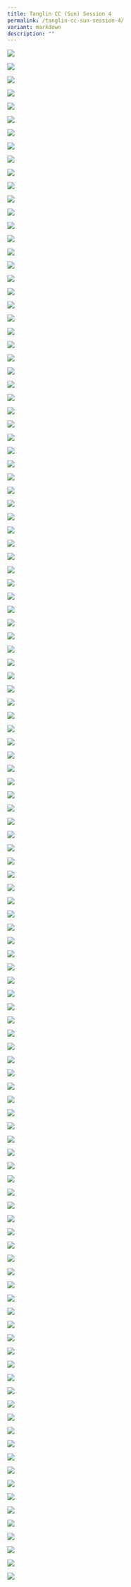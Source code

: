 ```yaml
---
title: Tanglin CC (Sun) Session 4
permalink: /tanglin-cc-sun-session-4/
variant: markdown
description: ""
---
```

![](https://moca.sgp1.cdn.digitaloceanspaces.com/Edusave_Awards/tanglin-sun-s04/tanglin-sun-s04-001.webp)

![](https://moca.sgp1.cdn.digitaloceanspaces.com/Edusave_Awards/tanglin-sun-s04/tanglin-sun-s04-002.webp)

![](https://moca.sgp1.cdn.digitaloceanspaces.com/Edusave_Awards/tanglin-sun-s04/tanglin-sun-s04-003.webp)

![](https://moca.sgp1.cdn.digitaloceanspaces.com/Edusave_Awards/tanglin-sun-s04/tanglin-sun-s04-004.webp)

![](https://moca.sgp1.cdn.digitaloceanspaces.com/Edusave_Awards/tanglin-sun-s04/tanglin-sun-s04-005.webp)

![](https://moca.sgp1.cdn.digitaloceanspaces.com/Edusave_Awards/tanglin-sun-s04/tanglin-sun-s04-006.webp)

![](https://moca.sgp1.cdn.digitaloceanspaces.com/Edusave_Awards/tanglin-sun-s04/tanglin-sun-s04-007.webp)

![](https://moca.sgp1.cdn.digitaloceanspaces.com/Edusave_Awards/tanglin-sun-s04/tanglin-sun-s04-008.webp)

![](https://moca.sgp1.cdn.digitaloceanspaces.com/Edusave_Awards/tanglin-sun-s04/tanglin-sun-s04-009.webp)

![](https://moca.sgp1.cdn.digitaloceanspaces.com/Edusave_Awards/tanglin-sun-s04/tanglin-sun-s04-010.webp)

![](https://moca.sgp1.cdn.digitaloceanspaces.com/Edusave_Awards/tanglin-sun-s04/tanglin-sun-s04-011.webp)

![](https://moca.sgp1.cdn.digitaloceanspaces.com/Edusave_Awards/tanglin-sun-s04/tanglin-sun-s04-012.webp)

![](https://moca.sgp1.cdn.digitaloceanspaces.com/Edusave_Awards/tanglin-sun-s04/tanglin-sun-s04-013.webp)

![](https://moca.sgp1.cdn.digitaloceanspaces.com/Edusave_Awards/tanglin-sun-s04/tanglin-sun-s04-014.webp)

![](https://moca.sgp1.cdn.digitaloceanspaces.com/Edusave_Awards/tanglin-sun-s04/tanglin-sun-s04-015.webp)

![](https://moca.sgp1.cdn.digitaloceanspaces.com/Edusave_Awards/tanglin-sun-s04/tanglin-sun-s04-016.webp)

![](https://moca.sgp1.cdn.digitaloceanspaces.com/Edusave_Awards/tanglin-sun-s04/tanglin-sun-s04-017.webp)

![](https://moca.sgp1.cdn.digitaloceanspaces.com/Edusave_Awards/tanglin-sun-s04/tanglin-sun-s04-018.webp)

![](https://moca.sgp1.cdn.digitaloceanspaces.com/Edusave_Awards/tanglin-sun-s04/tanglin-sun-s04-019.webp)

![](https://moca.sgp1.cdn.digitaloceanspaces.com/Edusave_Awards/tanglin-sun-s04/tanglin-sun-s04-020.webp)

![](https://moca.sgp1.cdn.digitaloceanspaces.com/Edusave_Awards/tanglin-sun-s04/tanglin-sun-s04-021.webp)

![](https://moca.sgp1.cdn.digitaloceanspaces.com/Edusave_Awards/tanglin-sun-s04/tanglin-sun-s04-022.webp)

![](https://moca.sgp1.cdn.digitaloceanspaces.com/Edusave_Awards/tanglin-sun-s04/tanglin-sun-s04-023.webp)

![](https://moca.sgp1.cdn.digitaloceanspaces.com/Edusave_Awards/tanglin-sun-s04/tanglin-sun-s04-024.webp)

![](https://moca.sgp1.cdn.digitaloceanspaces.com/Edusave_Awards/tanglin-sun-s04/tanglin-sun-s04-025.webp)

![](https://moca.sgp1.cdn.digitaloceanspaces.com/Edusave_Awards/tanglin-sun-s04/tanglin-sun-s04-026.webp)

![](https://moca.sgp1.cdn.digitaloceanspaces.com/Edusave_Awards/tanglin-sun-s04/tanglin-sun-s04-027.webp)

![](https://moca.sgp1.cdn.digitaloceanspaces.com/Edusave_Awards/tanglin-sun-s04/tanglin-sun-s04-028.webp)

![](https://moca.sgp1.cdn.digitaloceanspaces.com/Edusave_Awards/tanglin-sun-s04/tanglin-sun-s04-029.webp)

![](https://moca.sgp1.cdn.digitaloceanspaces.com/Edusave_Awards/tanglin-sun-s04/tanglin-sun-s04-030.webp)

![](https://moca.sgp1.cdn.digitaloceanspaces.com/Edusave_Awards/tanglin-sun-s04/tanglin-sun-s04-031.webp)

![](https://moca.sgp1.cdn.digitaloceanspaces.com/Edusave_Awards/tanglin-sun-s04/tanglin-sun-s04-032.webp)

![](https://moca.sgp1.cdn.digitaloceanspaces.com/Edusave_Awards/tanglin-sun-s04/tanglin-sun-s04-033.webp)

![](https://moca.sgp1.cdn.digitaloceanspaces.com/Edusave_Awards/tanglin-sun-s04/tanglin-sun-s04-034.webp)

![](https://moca.sgp1.cdn.digitaloceanspaces.com/Edusave_Awards/tanglin-sun-s04/tanglin-sun-s04-035.webp)

![](https://moca.sgp1.cdn.digitaloceanspaces.com/Edusave_Awards/tanglin-sun-s04/tanglin-sun-s04-036.webp)

![](https://moca.sgp1.cdn.digitaloceanspaces.com/Edusave_Awards/tanglin-sun-s04/tanglin-sun-s04-037.webp)

![](https://moca.sgp1.cdn.digitaloceanspaces.com/Edusave_Awards/tanglin-sun-s04/tanglin-sun-s04-038.webp)

![](https://moca.sgp1.cdn.digitaloceanspaces.com/Edusave_Awards/tanglin-sun-s04/tanglin-sun-s04-039.webp)

![](https://moca.sgp1.cdn.digitaloceanspaces.com/Edusave_Awards/tanglin-sun-s04/tanglin-sun-s04-040.webp)

![](https://moca.sgp1.cdn.digitaloceanspaces.com/Edusave_Awards/tanglin-sun-s04/tanglin-sun-s04-041.webp)

![](https://moca.sgp1.cdn.digitaloceanspaces.com/Edusave_Awards/tanglin-sun-s04/tanglin-sun-s04-042.webp)

![](https://moca.sgp1.cdn.digitaloceanspaces.com/Edusave_Awards/tanglin-sun-s04/tanglin-sun-s04-043.webp)

![](https://moca.sgp1.cdn.digitaloceanspaces.com/Edusave_Awards/tanglin-sun-s04/tanglin-sun-s04-044.webp)

![](https://moca.sgp1.cdn.digitaloceanspaces.com/Edusave_Awards/tanglin-sun-s04/tanglin-sun-s04-045.webp)

![](https://moca.sgp1.cdn.digitaloceanspaces.com/Edusave_Awards/tanglin-sun-s04/tanglin-sun-s04-046.webp)

![](https://moca.sgp1.cdn.digitaloceanspaces.com/Edusave_Awards/tanglin-sun-s04/tanglin-sun-s04-047.webp)

![](https://moca.sgp1.cdn.digitaloceanspaces.com/Edusave_Awards/tanglin-sun-s04/tanglin-sun-s04-048.webp)

![](https://moca.sgp1.cdn.digitaloceanspaces.com/Edusave_Awards/tanglin-sun-s04/tanglin-sun-s04-049.webp)

![](https://moca.sgp1.cdn.digitaloceanspaces.com/Edusave_Awards/tanglin-sun-s04/tanglin-sun-s04-050.webp)

![](https://moca.sgp1.cdn.digitaloceanspaces.com/Edusave_Awards/tanglin-sun-s04/tanglin-sun-s04-051.webp)

![](https://moca.sgp1.cdn.digitaloceanspaces.com/Edusave_Awards/tanglin-sun-s04/tanglin-sun-s04-052.webp)

![](https://moca.sgp1.cdn.digitaloceanspaces.com/Edusave_Awards/tanglin-sun-s04/tanglin-sun-s04-053.webp)

![](https://moca.sgp1.cdn.digitaloceanspaces.com/Edusave_Awards/tanglin-sun-s04/tanglin-sun-s04-054.webp)

![](https://moca.sgp1.cdn.digitaloceanspaces.com/Edusave_Awards/tanglin-sun-s04/tanglin-sun-s04-055.webp)

![](https://moca.sgp1.cdn.digitaloceanspaces.com/Edusave_Awards/tanglin-sun-s04/tanglin-sun-s04-056.webp)

![](https://moca.sgp1.cdn.digitaloceanspaces.com/Edusave_Awards/tanglin-sun-s04/tanglin-sun-s04-057.webp)

![](https://moca.sgp1.cdn.digitaloceanspaces.com/Edusave_Awards/tanglin-sun-s04/tanglin-sun-s04-058.webp)

![](https://moca.sgp1.cdn.digitaloceanspaces.com/Edusave_Awards/tanglin-sun-s04/tanglin-sun-s04-059.webp)

![](https://moca.sgp1.cdn.digitaloceanspaces.com/Edusave_Awards/tanglin-sun-s04/tanglin-sun-s04-060.webp)

![](https://moca.sgp1.cdn.digitaloceanspaces.com/Edusave_Awards/tanglin-sun-s04/tanglin-sun-s04-061.webp)

![](https://moca.sgp1.cdn.digitaloceanspaces.com/Edusave_Awards/tanglin-sun-s04/tanglin-sun-s04-062.webp)

![](https://moca.sgp1.cdn.digitaloceanspaces.com/Edusave_Awards/tanglin-sun-s04/tanglin-sun-s04-063.webp)

![](https://moca.sgp1.cdn.digitaloceanspaces.com/Edusave_Awards/tanglin-sun-s04/tanglin-sun-s04-064.webp)

![](https://moca.sgp1.cdn.digitaloceanspaces.com/Edusave_Awards/tanglin-sun-s04/tanglin-sun-s04-065.webp)

![](https://moca.sgp1.cdn.digitaloceanspaces.com/Edusave_Awards/tanglin-sun-s04/tanglin-sun-s04-066.webp)

![](https://moca.sgp1.cdn.digitaloceanspaces.com/Edusave_Awards/tanglin-sun-s04/tanglin-sun-s04-067.webp)

![](https://moca.sgp1.cdn.digitaloceanspaces.com/Edusave_Awards/tanglin-sun-s04/tanglin-sun-s04-068.webp)

![](https://moca.sgp1.cdn.digitaloceanspaces.com/Edusave_Awards/tanglin-sun-s04/tanglin-sun-s04-069.webp)

![](https://moca.sgp1.cdn.digitaloceanspaces.com/Edusave_Awards/tanglin-sun-s04/tanglin-sun-s04-070.webp)

![](https://moca.sgp1.cdn.digitaloceanspaces.com/Edusave_Awards/tanglin-sun-s04/tanglin-sun-s04-071.webp)

![](https://moca.sgp1.cdn.digitaloceanspaces.com/Edusave_Awards/tanglin-sun-s04/tanglin-sun-s04-072.webp)

![](https://moca.sgp1.cdn.digitaloceanspaces.com/Edusave_Awards/tanglin-sun-s04/tanglin-sun-s04-073.webp)

![](https://moca.sgp1.cdn.digitaloceanspaces.com/Edusave_Awards/tanglin-sun-s04/tanglin-sun-s04-074.webp)

![](https://moca.sgp1.cdn.digitaloceanspaces.com/Edusave_Awards/tanglin-sun-s04/tanglin-sun-s04-075.webp)

![](https://moca.sgp1.cdn.digitaloceanspaces.com/Edusave_Awards/tanglin-sun-s04/tanglin-sun-s04-076.webp)

![](https://moca.sgp1.cdn.digitaloceanspaces.com/Edusave_Awards/tanglin-sun-s04/tanglin-sun-s04-077.webp)

![](https://moca.sgp1.cdn.digitaloceanspaces.com/Edusave_Awards/tanglin-sun-s04/tanglin-sun-s04-078.webp)

![](https://moca.sgp1.cdn.digitaloceanspaces.com/Edusave_Awards/tanglin-sun-s04/tanglin-sun-s04-079.webp)

![](https://moca.sgp1.cdn.digitaloceanspaces.com/Edusave_Awards/tanglin-sun-s04/tanglin-sun-s04-080.webp)

![](https://moca.sgp1.cdn.digitaloceanspaces.com/Edusave_Awards/tanglin-sun-s04/tanglin-sun-s04-081.webp)

![](https://moca.sgp1.cdn.digitaloceanspaces.com/Edusave_Awards/tanglin-sun-s04/tanglin-sun-s04-082.webp)

![](https://moca.sgp1.cdn.digitaloceanspaces.com/Edusave_Awards/tanglin-sun-s04/tanglin-sun-s04-083.webp)

![](https://moca.sgp1.cdn.digitaloceanspaces.com/Edusave_Awards/tanglin-sun-s04/tanglin-sun-s04-084.webp)

![](https://moca.sgp1.cdn.digitaloceanspaces.com/Edusave_Awards/tanglin-sun-s04/tanglin-sun-s04-085.webp)

![](https://moca.sgp1.cdn.digitaloceanspaces.com/Edusave_Awards/tanglin-sun-s04/tanglin-sun-s04-086.webp)

![](https://moca.sgp1.cdn.digitaloceanspaces.com/Edusave_Awards/tanglin-sun-s04/tanglin-sun-s04-087.webp)

![](https://moca.sgp1.cdn.digitaloceanspaces.com/Edusave_Awards/tanglin-sun-s04/tanglin-sun-s04-088.webp)

![](https://moca.sgp1.cdn.digitaloceanspaces.com/Edusave_Awards/tanglin-sun-s04/tanglin-sun-s04-089.webp)

![](https://moca.sgp1.cdn.digitaloceanspaces.com/Edusave_Awards/tanglin-sun-s04/tanglin-sun-s04-090.webp)

![](https://moca.sgp1.cdn.digitaloceanspaces.com/Edusave_Awards/tanglin-sun-s04/tanglin-sun-s04-091.webp)

![](https://moca.sgp1.cdn.digitaloceanspaces.com/Edusave_Awards/tanglin-sun-s04/tanglin-sun-s04-092.webp)

![](https://moca.sgp1.cdn.digitaloceanspaces.com/Edusave_Awards/tanglin-sun-s04/tanglin-sun-s04-093.webp)

![](https://moca.sgp1.cdn.digitaloceanspaces.com/Edusave_Awards/tanglin-sun-s04/tanglin-sun-s04-094.webp)

![](https://moca.sgp1.cdn.digitaloceanspaces.com/Edusave_Awards/tanglin-sun-s04/tanglin-sun-s04-095.webp)

![](https://moca.sgp1.cdn.digitaloceanspaces.com/Edusave_Awards/tanglin-sun-s04/tanglin-sun-s04-096.webp)

![](https://moca.sgp1.cdn.digitaloceanspaces.com/Edusave_Awards/tanglin-sun-s04/tanglin-sun-s04-097.webp)

![](https://moca.sgp1.cdn.digitaloceanspaces.com/Edusave_Awards/tanglin-sun-s04/tanglin-sun-s04-098.webp)

![](https://moca.sgp1.cdn.digitaloceanspaces.com/Edusave_Awards/tanglin-sun-s04/tanglin-sun-s04-099.webp)

![](https://moca.sgp1.cdn.digitaloceanspaces.com/Edusave_Awards/tanglin-sun-s04/tanglin-sun-s04-100.webp)

![](https://moca.sgp1.cdn.digitaloceanspaces.com/Edusave_Awards/tanglin-sun-s04/tanglin-sun-s04-101.webp)

![](https://moca.sgp1.cdn.digitaloceanspaces.com/Edusave_Awards/tanglin-sun-s04/tanglin-sun-s04-102.webp)

![](https://moca.sgp1.cdn.digitaloceanspaces.com/Edusave_Awards/tanglin-sun-s04/tanglin-sun-s04-103.webp)

![](https://moca.sgp1.cdn.digitaloceanspaces.com/Edusave_Awards/tanglin-sun-s04/tanglin-sun-s04-104.webp)

![](https://moca.sgp1.cdn.digitaloceanspaces.com/Edusave_Awards/tanglin-sun-s04/tanglin-sun-s04-105.webp)

![](https://moca.sgp1.cdn.digitaloceanspaces.com/Edusave_Awards/tanglin-sun-s04/tanglin-sun-s04-106.webp)

![](https://moca.sgp1.cdn.digitaloceanspaces.com/Edusave_Awards/tanglin-sun-s04/tanglin-sun-s04-107.webp)

![](https://moca.sgp1.cdn.digitaloceanspaces.com/Edusave_Awards/tanglin-sun-s04/tanglin-sun-s04-108.webp)

![](https://moca.sgp1.cdn.digitaloceanspaces.com/Edusave_Awards/tanglin-sun-s04/tanglin-sun-s04-109.webp)

![](https://moca.sgp1.cdn.digitaloceanspaces.com/Edusave_Awards/tanglin-sun-s04/tanglin-sun-s04-110.webp)

![](https://moca.sgp1.cdn.digitaloceanspaces.com/Edusave_Awards/tanglin-sun-s04/tanglin-sun-s04-111.webp)

![](https://moca.sgp1.cdn.digitaloceanspaces.com/Edusave_Awards/tanglin-sun-s04/tanglin-sun-s04-112.webp)

![](https://moca.sgp1.cdn.digitaloceanspaces.com/Edusave_Awards/tanglin-sun-s04/tanglin-sun-s04-113.webp)

![](https://moca.sgp1.cdn.digitaloceanspaces.com/Edusave_Awards/tanglin-sun-s04/tanglin-sun-s04-114.webp)

![](https://moca.sgp1.cdn.digitaloceanspaces.com/Edusave_Awards/tanglin-sun-s04/tanglin-sun-s04-115.webp)

![](https://moca.sgp1.cdn.digitaloceanspaces.com/Edusave_Awards/tanglin-sun-s04/tanglin-sun-s04-116.webp)